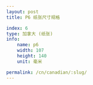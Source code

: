 ```yaml
---
layout: post
title: P6 纸张尺寸规格

index: 6
type: 加拿大 (纸张)
info:
    name: p6
    width: 107
    height: 140
    unit: 毫米

permalink: /cn/canadian/:slug/
---
```



